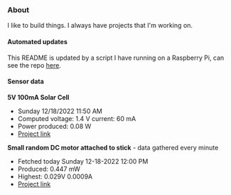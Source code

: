 ### About
I like to build things. I always have projects that I'm working on.

#### Automated updates
This README is updated by a script I have running on a Raspberry Pi, can see the repo [here](https://github.com/jdc-cunningham/raspi-git-repo-updater).

#### Sensor data
**5V 100mA Solar Cell**
- Sunday 12/18/2022 11:50 AM
- Computed voltage: 1.4 V current: 60 mA
- Power produced: 0.08 W
- [Project link](https://github.com/jdc-cunningham/raspisolarplotter)

**Small random DC motor attached to stick** - data gathered every minute
- Fetched today Sunday 12-18-2022 12:00 PM
- Produced: 0.447 mW
- Highest: 0.029V 0.0009A
- [Project link](https://github.com/jdc-cunningham/turbine-raspi)